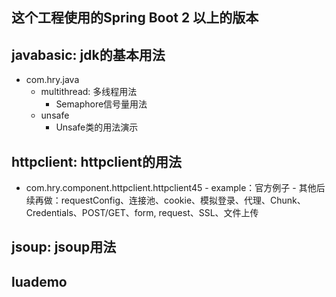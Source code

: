 ## 这个工程使用的Spring Boot 2 以上的版本

## javabasic: jdk的基本用法 
- com.hry.java
    - multithread: 多线程用法
        - Semaphore信号量用法
    - unsafe
        - Unsafe类的用法演示
        
## httpclient: httpclient的用法
- com.hry.component.httpclient.httpclient45
    	- example：官方例子
    	- 其他后续再做：requestConfig、连接池、cookie、模拟登录、代理、Chunk、Credentials、POST/GET、form, request、SSL、文件上传
## jsoup: jsoup用法 

## luademo


